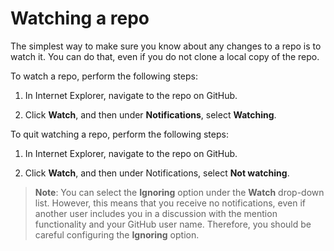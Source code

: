# Watching a repo

The simplest way to make sure you know about any changes to a repo is to watch it. You can do that, even if you do not clone a local copy of the repo.

To watch a repo, perform the following steps:

1.	In Internet Explorer, navigate to the repo on GitHub.

2.	Click **Watch**, and then under **Notifications**, select **Watching**.

To quit watching a repo, perform the following steps:

1.	In Internet Explorer, navigate to the repo on GitHub.

2.	Click **Watch**, and then under Notifications, select **Not watching**.

> **Note**: You can select the **Ignoring** option under the **Watch** drop-down list. However, this means that you receive no notifications, even if another user includes you in a discussion with the mention functionality and your GitHub user name. Therefore, you should be careful configuring the **Ignoring** option.
